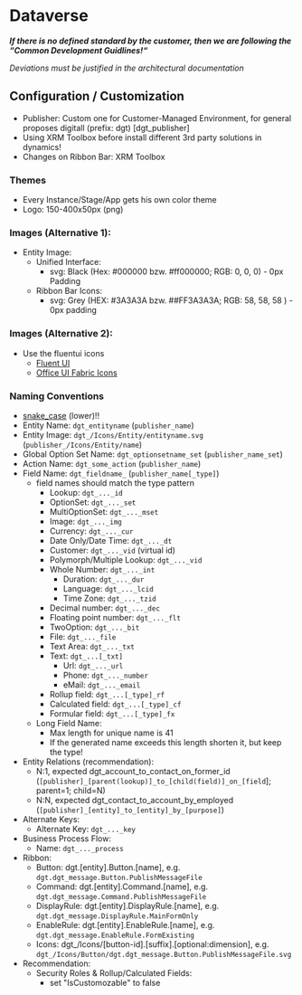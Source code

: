 # Dataverse
**_If there is no defined standard by the customer, then we are following the “Common Development Guidlines!“_**

_Deviations must be justified in the architectural documentation_

## Configuration / Customization
- Publisher: Custom one for Customer-Managed Environment, for general proposes digitall (prefix: dgt) [dgt_publisher]
- Using XRM Toolbox before install different 3rd party solutions in dynamics!
- Changes on Ribbon Bar: XRM Toolbox
### Themes
- Every Instance/Stage/App gets his own color theme
- Logo: 150-400x50px (png)
### Images (Alternative 1):
- Entity Image:
    - Unified Interface:
        - svg: Black (Hex: #000000 bzw. #ff000000; RGB: 0, 0, 0) - 0px Padding
    - Ribbon Bar Icons:
        - svg: Grey (HEX: #3A3A3A bzw. ##FF3A3A3A; RGB: 58, 58, 58 ) - 0px padding

### Images (Alternative 2):
- Use the fluentui icons
    - [Fluent UI](https://github.com/microsoft/fluentui-system-icons?tab=readme-ov-file)
    - [Office UI Fabric Icons](https://uifabricicons.azurewebsites.net)
 
### Naming Conventions
- [snake_case](https://en.wikipedia.org/wiki/Snake_case) (lower)!!
- Entity Name: `dgt_entityname` (`publisher_name`)
- Entity Image: `dgt_/Icons/Entity/entityname.svg` (`publisher_/Icons/Entity/name`)
- Global Option Set Name: `dgt_optionsetname_set` (`publisher_name_set`)
- Action Name: `dgt_some_action` (`publisher_name`)
- Field Name: `dgt_fieldname_` (`publisher_name[_type]`)
    - field names should match the type pattern
        - Lookup: `dgt_..._id`
        - OptionSet: `dgt_..._set`
        - MultiOptionSet: `dgt_..._mset`
        - Image: `dgt_..._img`
        - Currency: `dgt_..._cur`
        - Date Only/Date Time: `dgt_..._dt`
        - Customer: `dgt_..._vid` (virtual id)
        - Polymorph/Multiple Lookup: `dgt_..._vid`
        - Whole Number: `dgt_..._int`
            - Duration: `dgt_..._dur`
            - Language: `dgt_..._lcid`
            - Time Zone: `dgt_..._tzid`
        - Decimal number: `dgt_..._dec`
        - Floating point number: `dgt_..._flt`
        - TwoOption: `dgt_..._bit`
        - File: `dgt_..._file`
        - Text Area: `dgt_..._txt`
        - Text: `dgt_...[_txt]`
            - Url: `dgt_..._url`
            - Phone: `dgt_..._number`
            - eMail: `dgt_..._email`
        - Rollup field: `dgt_...[_type]_rf`
        - Calculated field: `dgt_...[_type]_cf`
        - Formular field: `dgt_...[_type]_fx`
    - Long Field Name:
        - Max length for unique name is 41
        - If the generated name exceeds this length shorten it, but keep the type!
- Entity Relations (recommendation):
    - N:1, expected dgt_account_to_contact_on_former_id (`[publisher]_[parent(lookup)]_to_[child(field)]_on_[field`]; parent=1; child=N)
    - N:N, expected dgt_contact_to_account_by_employed (`[publisher]_[entity]_to_[entity]_by_[purpose]`)
- Alternate Keys:
    - Alternate Key: `dgt_..._key`
- Business Process Flow:
    - Name: `dgt_..._process`
- Ribbon:
    - Button: dgt.[entity].Button.[name], e.g. `dgt.dgt_message.Button.PublishMessageFile`
    - Command: dgt.[entity].Command.[name], e.g. `dgt.dgt_message.Command.PublishMessageFile`
    - DisplayRule: dgt.[entity].DisplayRule.[name], e.g. `dgt.dgt_message.DisplayRule.MainFormOnly`
    - EnableRule: dgt.[entity].EnableRule.[name], e.g. `dgt.dgt_message.EnableRule.FormExisting`
    - Icons: dgt_/Icons/[button-id].[suffix].[optional:dimension], e.g. `dgt_/Icons/Button/dgt.dgt_message.Button.PublishMessageFile.svg`
- Recommendation:
    - Security Roles & Rollup/Calculated Fields:
        - set "IsCustomozable" to false

    